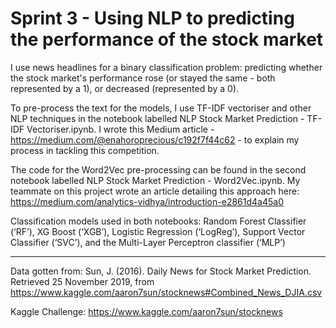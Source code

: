# Sprint 3 - Using NLP to predicting the performance of the stock market

I use news headlines for a binary classification problem: predicting whether the stock market's performance rose (or stayed the same - both represented by a 1), or decreased (represented by a 0). 

To pre-process the text for the models, I use TF-IDF vectoriser and other NLP techniques in the notebook labelled NLP Stock Market Prediction - TF-IDF Vectoriser.ipynb. I wrote this Medium article - https://medium.com/@enahoroprecious/c192f7f44c62 - to explain my process in tackling this competition.

The code for the Word2Vec pre-processing can be found in the second notebook labelled NLP Stock Market Prediction - Word2Vec.ipynb.
My teammate on this project wrote an article detailing this approach here: https://medium.com/analytics-vidhya/introduction-e2861d4a45a0

Classification models used in both notebooks: Random Forest Classifier (‘RF’), XG Boost (‘XGB’), Logistic Regression (‘LogReg’), Support Vector Classifier (‘SVC’), and the Multi-Layer Perceptron classifier (‘MLP’) 

---------

Data gotten from: Sun, J. (2016). Daily News for Stock Market Prediction. Retrieved 25 November 2019, from https://www.kaggle.com/aaron7sun/stocknews#Combined_News_DJIA.csv

Kaggle Challenge: https://www.kaggle.com/aaron7sun/stocknews
